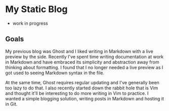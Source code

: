 # My Static Blog

- work in progress

## Goals
My previous blog was Ghost and I liked writing in Markdown with a live preview by the side. Recently I've spent time
writing documentation at work in Markdown and have embraced its simplicity and abstraction away from thinking about
formatting. I found that I no longer needed a live preview as I got used to seeing Markdown syntax in the file.

At the same time, Ghost requires regular updating and I've generally been too lazy to do that. I also recently started
down the rabbit hole that is Vim and thought it'll be interesting to do more writing in Vim to practice. I wanted a
simple blogging solution, writing posts in Markdown and hosting it in Git.
